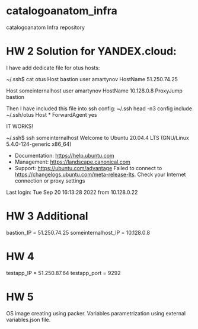 # catalogoanatom_infra
catalogoanatom Infra repository

# HW 2  Solution for YANDEX.cloud:

I have add dedicate file for otus hosts:

~/.ssh$ cat otus
Host bastion
  user amartynov
  HostName 51.250.74.25

Host someinternalhost
  user amartynov
  HostName 10.128.0.8
  ProxyJump  bastion


Then I have included this file into ssh config:
~/.ssh head -n3  config
include ~/.ssh/otus
Host *
ForwardAgent yes



IT WORKS!

~/.ssh$ ssh someinternalhost
Welcome to Ubuntu 20.04.4 LTS (GNU/Linux 5.4.0-124-generic x86_64)

 * Documentation:  https://help.ubuntu.com
 * Management:     https://landscape.canonical.com
 * Support:        https://ubuntu.com/advantage
Failed to connect to https://changelogs.ubuntu.com/meta-release-lts. Check your Internet connection or proxy settings

Last login: Tue Sep 20 16:13:28 2022 from 10.128.0.22



# HW 3 Additional
bastion_IP = 51.250.74.25
someinternalhost_IP = 10.128.0.8

# HW 4
testapp_IP = 51.250.87.64
testapp_port = 9292

# HW 5
OS image creating using packer. Variables parametrization using external variables.json file.
